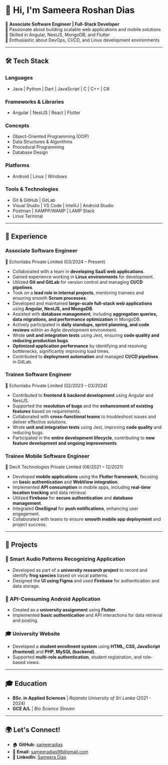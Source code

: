 # 👋 Hi, I'm Sameera Roshan Dias

🚀 **Associate Software Engineer | Full-Stack Developer**  
🔹 Passionate about building scalable web applications and mobile solutions  
🔹 Skilled in Angular, NestJS, MongoDB, and Flutter  
🔹 Enthusiastic about DevOps, CI/CD, and Linux development environments  

---

## 🛠️ Tech Stack

### **Languages**
- Java | Python | Dart | JavaScript | C | C++ | C#

### **Frameworks & Libraries**
- Angular | NestJS | React | Flutter

### **Concepts**
- Object-Oriented Programming (OOP)
- Data Structures & Algorithms
- Procedural Programming
- Database Design

### **Platforms**
- Android | Linux | Windows

### **Tools & Technologies**
- Git & GitHub | GitLab
- Visual Studio | VS Code | IntelliJ | Android Studio
- Postman | XAMPP/WAMP | LAMP Stack
- Linux Terminal  

---

## 💼 Experience

### **Associate Software Engineer**  
📍 Echonlabs Private Limited (03/2024 – Present)  
- Collaborated with a team in **developing SaaS web applications**.  
- Gained experience working in **Linux environments** for development.  
- Utilized **Git and GitLab** for version control and managing **CI/CD pipelines**.  
- Took on a **lead role in internal projects**, mentoring trainees and ensuring smooth **Scrum processes**.  
- Developed and maintained **large-scale full-stack web applications** using **Angular, NestJS, and MongoDB**.  
- Assisted with **database management**, including **aggregation queries, data migrations, and performance optimization** in MongoDB.  
- Actively participated in **daily standups, sprint planning, and code reviews** within an Agile development environment.  
- Wrote **unit and integration tests** using Jest, ensuring **code quality and reducing production bugs**.  
- **Optimized application performance** by identifying and resolving bottlenecks, significantly improving load times.  
- Contributed to **deployment automation** and managed **CI/CD pipelines** in GitLab.  

### **Trainee Software Engineer**  
📍 Echonlabs Private Limited (02/2023 – 03/2024)  
- Contributed to **frontend & backend development** using Angular and NestJS.  
- Supported the **resolution of bugs** and the **enhancement of existing features** based on requirements.  
- Collaborated with **cross-functional teams** to troubleshoot issues and deliver effective solutions.  
- Wrote **unit and integration tests** using Jest, improving **code quality** and reducing bugs.  
- Participated in the **entire development lifecycle**, contributing to **new feature development and ongoing improvements**.  

### **Trainee Mobile Software Engineer**  
📍 DevX Technologies Private Limited (06/2021 – 12/2021)  
- Developed **mobile applications** using the **Flutter framework**, focusing on **basic authentication** and **WebView integration**.  
- Implemented **API consumption** in mobile apps, including **real-time location tracking** and data retrieval.  
- Utilized **Firebase** for **secure authentication** and **database management**.  
- Integrated **OneSignal** for **push notifications**, enhancing user engagement.  
- Collaborated with teams to ensure **smooth mobile app deployment** and project success.  

---

## 📂 Projects

### **🚀 Smart Audio Patterns Recognizing Application**  
- Developed as part of a **university research project** to record and identify **frog species** based on vocal patterns.  
- Designed the **UI using Figma** and used **Firebase** for authentication and data storage.  

### **📱 API-Consuming Android Application**  
- Created as a **university assignment** using **Flutter**.  
- Implemented **basic authentication** and API interactions for data retrieval and posting.  

### **🎓 University Website**  
- Developed a **student enrollment system** using **HTML, CSS, JavaScript (frontend)** and **PHP, MySQL (backend)**.  
- Supported **multi-role authentication**, student registration, and role-based views.  

---

## 🎓 Education

- **BSc. in Applied Sciences** | *Rajarata University of Sri Lanka* (2021 - 2024)  
- **GCE A/L** | *Bio Science Stream* 

---

## 🌍 Let's Connect!

- 🏠 **GitHub:** [sameeradias](https://github.com/sameeradias)  
- 📧 **Email:** sameeradias98@gmail.com  
- 💼 **LinkedIn:** [Sameera Dias](https://www.linkedin.com/in/sameera-dias-387943110)  
